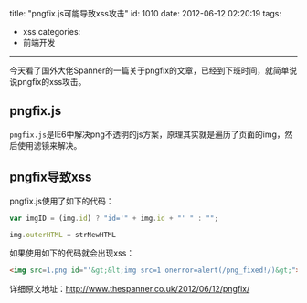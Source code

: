 title: "pngfix.js可能导致xss攻击"
id: 1010
date: 2012-06-12 02:20:19
tags:
- xss
categories:
- 前端开发
---

今天看了国外大佬Spanner的一篇关于pngfix的文章，已经到下班时间，就简单说说pngfix的xss攻击。

## pngfix.js

`pngfix.js`是IE6中解决png不透明的js方案，原理其实就是遍历了页面的img，然后使用滤镜来解决。

## pngfix导致xss

pngfix.js使用了如下的代码：
```javascript
var imgID = (img.id) ? "id='" + img.id + "' " : "";

img.outerHTML = strNewHTML
```
如果使用如下的代码就会出现xss：

```html
<img src=1.png id="'&gt;&lt;img src=1 onerror=alert(/png_fixed!/)&gt;">
```

详细原文地址：http://www.thespanner.co.uk/2012/06/12/pngfix/
